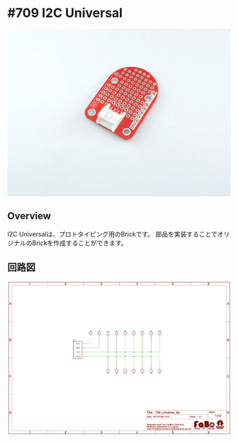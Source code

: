 # #709 I2C Universal

![](./img/709_universal_i2c.jpg)
<!--COLORME-->

## Overview
I2C Universalは、プロトタイピング用のBrickです。
部品を実装することでオリジナルのBrickを作成することができます。

## 回路図

![](./img/709_universal_i2c_sch.png)
